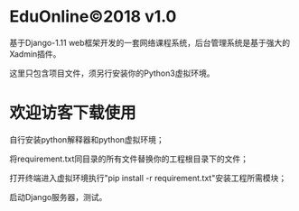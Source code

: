 # EduOnline©2018 v1.0
基于Django-1.11 web框架开发的一套网络课程系统，后台管理系统是基于强大的Xadmin插件。

这里只包含项目文件，须另行安装你的Python3虚拟环境。
# 欢迎访客下载使用
自行安装python解释器和python虚拟环境；

将requirement.txt同目录的所有文件替换你的工程根目录下的文件；

打开终端进入虚拟环境执行"pip install -r requirement.txt"安装工程所需模块；

启动Django服务器，测试。
